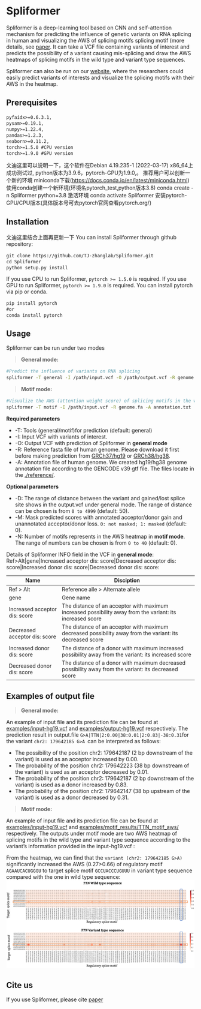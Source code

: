 # Spliformer

Spliformer is a deep-learning tool based on CNN and self-attention mechanism for predicting the influence of genetic variants on RNA splicing in human and visualizing the AWS of splicing motifs splicing motif  (more details, see [paper](paperlink). It can take a VCF file containing variants of interest and predicts the possibility of a variant causing mis-splicing and draw the AWS heatmaps of splicing motifs in the wild type and variant type sequences.

Spliformer can also be run on our [website](weblink), where the researchers could easily predict variants of interests and visualize the splicing motifs with their AWS in the heatmap.
## Prerequisites
```
pyfaidx>=0.6.3.1,
pysam>=0.19.1,
numpy>=1.22.4,
pandas>=1.2.3,
seaborn>=0.11.2,
torch>=1.5.0 #CPU version
torch>=1.9.0 #GPU version
```
文迪这里可以说明一下，这个软件在Debian 4.19.235-1 (2022-03-17) x86_64上成功测试过, python版本为3.9.6，pytorch-GPU为1.9.0,。
推荐用户可以创新一个新的环境
miniconda下载(https://docs.conda.io/en/latest/miniconda.html)
使用conda创建一个新环境(环境名pytorch_test,python版本3.8)
conda create -n Spliformer python=3.8
激活环境
conda activate Spliformer
安装pytorch-GPU/CPU版本(具体版本号可去pytorch官网查看pytorch.org/)

## Installation
文迪这里结合上面再更新一下
You can install Spliformer through github repository:
```
git clone https://github.com/TJ-zhanglab/Spliformer.git
cd Spliformer
python setup.py install
```
If you use CPU to run Spliformer, ```pytorch >= 1.5.0``` is required. If you use GPU to run Spliformer, ```pytorch >= 1.9.0``` is required. You can install pytorch via pip or conda.
```
pip install pytorch
#or
conda install pytorch
```

## Usage
Spliformer can be  run under two modes
> **General mode:**
```sh
#Predict the influence of variants on RNA splicing
spliformer -T general -I /path/input.vcf -O /path/output.vcf -R genome.fa -A annotation.txt
```
> **Motif mode:**
```sh
#Visualize the AWS (attention weight score) of splicing motifs in the wild type and variant type sequences.
spliformer -T motif -I /path/input.vcf -R genome.fa -A annotation.txt 
```
**Required parameters**

-   -T: Tools (general/motif)for prediction (default: general)
-   -I: Input VCF with variants of interest.
-   -O: Output VCF with prediction of Spliformer in **general mode**
-   -R: Reference fasta file of human genome. Please download it first before making prediction from [GRCh37/hg19](http://hgdownload.cse.ucsc.edu/goldenPath/hg19/bigZips/hg19.fa.gz) or [GRCh38/hg38](http://hgdownload.cse.ucsc.edu/goldenPath/hg38/bigZips/hg38.fa.gz).
-   -A: Annotation file of human genome.  We created hg19/hg38 genome annotation file according to the GENCODE v39 gtf file. The files locate in the [./reference/](www.baidu.com).

**Optional parameters**

-   -D: The range of distance between the variant and gained/lost splice site shows in the output.vcf under general mode. The range of distance can be chosen is from ```0 to 4999``` (default: 50).
-   -M: Mask predicted scores with annotated acceptor/donor gain and unannotated acceptor/donor loss. ```0: not masked; 1: masked``` (default: 0).
-   -N: Number of motifs represents in the AWS heatmap in **motif mode**. The range of numbers can be chosen is from ```0 to 40``` (default: 0).

Details of Spliformer INFO field in the VCF in **general mode**: Ref>Alt|gene|Increased acceptor dis: score|Decreased acceptor dis: score|Increased donor dis: score|Decreased donor dis: score:

|Name                          |Disciption                         |
|-------------------------------|-----------------------------|
|Ref > Alt            |Reference alle > Alternate allele            |
|gene            |Gene name            |
|Increased acceptor dis: score|The distance of an acceptor with maximum increased possibility away from the variant: its increased score|
|Decreased acceptor dis: score|The distance of an acceptor with maximum decreased possibility away from the variant: its decreased score|
|Increased donor dis: score|The distance of a donor with maximum increased possibility away from the variant: its increased score|
|Decreased donor dis: score|The distance of a donor with maximum decreased possibility away from the variant: its decreased score|

## Examples of output file

>  **General mode:**

An example of input file and its prediction file can be found at [examples/input-hg19.vcf](link) and [examples/output-hg19.vcf](link) respectively.  The prediction result in output.file ```G>A|TTN|2:0.00|38:0.01|2:0.83|-38:0.31```for the variant ```chr2: 179642185 G>A ```can be interpreted as follows:

-   The possibility of the position chr2: 179642187 (2 bp downstream of the variant) is used as an acceptor increased by 0.00.
-   The probability of the position chr2: 179642223 (38 bp downstream of the variant) is used as an acceptor decreased by 0.01.
-   The probability of the position chr2: 179642187 (2 bp downstream of the variant) is used as a donor increased by 0.83.
-   The probability of the position chr2: 179642147 (38 bp upstream of the variant) is used as a donor decreased by 0.31.

>**Motif mode:**

An example of input file and its prediction file can be found at [examples/input-hg19.vcf](link) and [examples/motif_results/TTN_motif_aws/]() respectively.  The outputs under motif mode are two AWS heatmap of splicing motifs in the wild type and variant type sequence according to the variant’s information provided in the input-hg19.vcf :

From the heatmap, we can find that the ```variant (chr2: 179642185 G>A)``` significantly increased the AWS (0.27>0.66) of regulatory motif ```AGAAUCACUGGGU``` to target splice motif ```GCCUACCCUGUUU``` in variant type sequence compared with the one in wild type sequence:
![image](https://github.com/TJ-zhanglab/Spliformer/blob/main/TTN_motif.png)
## Cite us
If you use Spliformer, please cite [paper](link)
